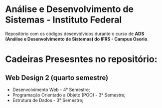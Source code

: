 # Análise e Desenvolvimento de Sistemas - Instituto Federal
Repositório com os códigos desenvolvidos durante o curso de **ADS (Análise e Desenvolvimento de Sistemas) do IFRS - Campus Osorio**.
# Cadeiras Presesntes no repositório:
## Web Design 2 (quarto semestre)

* Desenvolvimento Web - 4° Semestre;
* Programação Orientado a Objeto (POO) - 3° Semestre;
* Estrutura de Dados - 3° Semestre;

